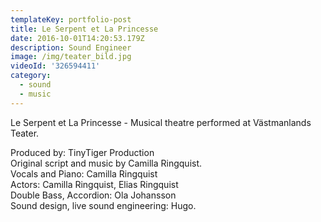 ```yaml
---
templateKey: portfolio-post
title: Le Serpent et La Princesse
date: 2016-10-01T14:20:53.179Z
description: Sound Engineer
image: /img/teater_bild.jpg
videoId: '326594411'
category:
  - sound
  - music
---
```

Le Serpent et La Princesse - Musical theatre performed at Västmanlands Teater.

Produced by: TinyTiger Production\
Original script and music by Camilla Ringquist.\
Vocals and Piano: Camilla Ringquist\
Actors: Camilla Ringquist, Elias Ringquist\
Double Bass, Accordion: Ola Johansson\
Sound design, live sound engineering: Hugo.
